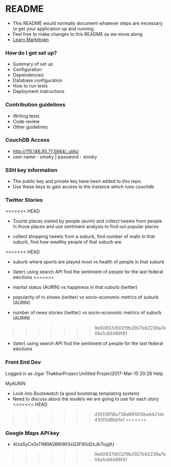 # README #

* This README would normally document whatever steps are necessary to get your application up and running.
* Feel free to make changes to this README as we move along
* [Learn Markdown](https://bitbucket.org/tutorials/markdowndemo)


### How do I get set up? ###

* Summary of set up
* Configuration
* Dependencies
* Database configuration
* How to run tests
* Deployment instructions

### Contribution guidelines ###

* Writing tests
* Code review
* Other guidelines

### CouchDB Access ###
* http://115.146.95.71:5984/_utils/
* user name - smoky | password - smoky

### SSH key information ###
* The public key and private key have been added to this repo.
* Use these keys to gain access to the instance which runs couchdb

### Twitter Stories
<<<<<<< HEAD
* Tourist places visited by people (aurin) and collect tweets from people in those places and use sentiment analysis to find out popular places

* collect shopping tweets from a suburb, find number of malls in that suburb, find how wealthy people of that suburb are

<<<<<<< HEAD
* suburb where sports are played most vs health of people in that suburb

* (later) using search API find the sentiment of people for the last federal elections
=======
* marital status (AURIN) vs happiness in that suburb (twitter)
* popularity of tv shows (twitter) vs socio-economic metrics of suburb (AURIN)
* number of news stories (twitter) vs socio-economic metrics of suburb (AURIN)
>>>>>>> 9e60837d502f9b2927e62236a7e06a1c66486f81

* (later) using search API find the sentiment of people for the last federal elections

### Front End Dev 
Logged in as Jigar ThakkarProject Untitled Project2017-Mar-10 20:28
Help

MyAURIN

* Look into Bootswatch (a good bootstrap templating system)
* Need to discuss about the models we are going to use for each story
<<<<<<< HEAD
>>>>>>> d19316f18e738d691615be6421dc430f9d8bb1e1
=======

### Google Maps API key
* AIzaSyCx0sTN8MQBRiWt3xQ3F60d2zJk7nyjjlU
>>>>>>> 9e60837d502f9b2927e62236a7e06a1c66486f81
